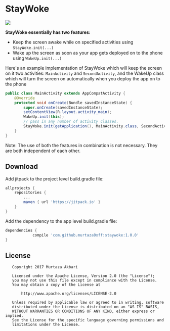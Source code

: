 # StayWoke

[![](https://jitpack.io/v/murtaza0xff/staywoke.svg)](https://jitpack.io/#murtaza0xff/staywoke)

**StayWoke essentially has two features:**

 - Keep the screen awake while on specified activities
 using `StayWoke.init(...)`
 - Wake up the screen as soon as your app gets deployed
  on to the phone using `WakeUp.init(...)`

Here's an example implementation of StayWoke which will keep the screen
 on it two activities: `MainActivity` and `SecondActivity`, and the WakeUp class
 which will turn the screen on automatically when you deploy the app on to the phone

```java
public class MainActivity extends AppCompatActivity {
    @Override
    protected void onCreate(Bundle savedInstanceState) {
        super.onCreate(savedInstanceState);
        setContentView(R.layout.activity_main);
        WakeUp.init(this);
        // pass in any number of activity classes.
        StayWoke.init(getApplication(), MainActivity.class, SecondActivity.class);
    }
}
```

Note: The use of both the features in combination is not necessary.
They are both independent of each other.

## Download

Add jitpack to the project level build.gradle file:

```groovy
allprojects {
    repositories {
        ...
        maven { url 'https://jitpack.io' }
    }
}
```

Add the dependency to the app level build.gradle file:

```groovy
dependencies {
	        compile 'com.github.murtaza0xff:staywoke:1.0.0'
}
```

## License

       Copyright 2017 Murtaza Akbari

       Licensed under the Apache License, Version 2.0 (the "License");
       you may not use this file except in compliance with the License.
       You may obtain a copy of the License at

           http://www.apache.org/licenses/LICENSE-2.0

       Unless required by applicable law or agreed to in writing, software
       distributed under the License is distributed on an "AS IS" BASIS,
       WITHOUT WARRANTIES OR CONDITIONS OF ANY KIND, either express or implied.
       See the License for the specific language governing permissions and
       limitations under the License.